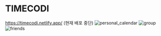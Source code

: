 # TIMECODI
https://timecodi.netlify.app/ (현재 배포 중단)
![personal_calendar](https://github.com/hail2222/Capstone-Project/assets/76465265/947a31a5-bb7f-4d7d-8fa1-bec14149d721)
![group](https://github.com/hail2222/Capstone-Project/assets/76465265/b8122a04-a955-425e-b9ee-e31b3cda9e8f)
![friends](https://github.com/hail2222/Capstone-Project/assets/76465265/dbc255ac-7227-4bbb-8697-0c35393987d3)


